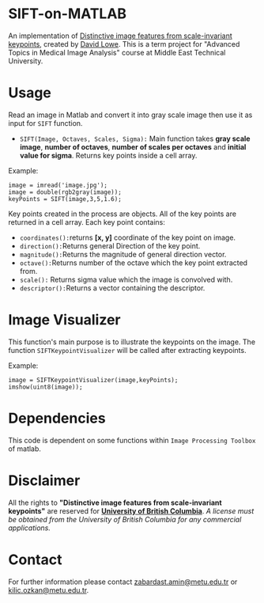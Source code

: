 # SIFT-on-MATLAB
An implementation of [Distinctive image features from scale-invariant keypoints](https://scholar.google.com/citations?view_op=view_citation&hl=en&user=8vs5HGYAAAAJ&citation_for_view=8vs5HGYAAAAJ:u_35RYKgDlwC), created by [David Lowe](https://scholar.google.com/citations?user=8vs5HGYAAAAJ). This is a term project for "Advanced Topics in Medical Image Analysis" course at Middle East Technical University.
# Usage
Read an image in Matlab and convert it into gray scale image then use it as input for `SIFT` function.
- `SIFT(Image, Octaves, Scales, Sigma):` Main function takes **gray scale image**, **number of octaves**, **number of scales per octaves** and **initial value for sigma**. Returns key points inside a cell array.

Example:
```
image = imread('image.jpg');
image = double(rgb2gray(image));
keyPoints = SIFT(image,3,5,1.6);
```
Key points created in the process are objects. All of the key points are returned in a cell array. Each key point contains:
- `coordinates():`returns **[x, y]** coordinate of the key point on image.
- `direction():`Returns general Direction of the key point.
- `magnitude():`Returns the magnitude of general direction vector.
- `octave():`Returns number of the octave which the key point extracted from.
- `scale():` Returns sigma value which the image is convolved with.
- `descriptor():`Returns a vector containing the descriptor.
# Image Visualizer
This function's main purpose is to illustrate the keypoints on the image. The function `SIFTKeypointVisualizer` will be called after extracting keypoints.

Example:
```
image = SIFTKeypointVisualizer(image,keyPoints);
imshow(uint8(image));
```
# Dependencies
This code is dependent on some functions within `Image Processing Toolbox` of matlab.
# Disclaimer
All the rights to **"Distinctive image features from scale-invariant keypoints"** are reserved for **[University of British Columbia](http://www.cs.ubc.ca/~lowe/keypoints/)**. *A license must be obtained from the University of British Columbia for any commercial applications.*
# Contact
For further information please contact [zabardast.amin@metu.edu.tr](mailto:zabardast.amin@metu.edu.tr) or [kilic.ozkan@metu.edu.tr](mailto:kilic.ozkan@metu.edu.tr).